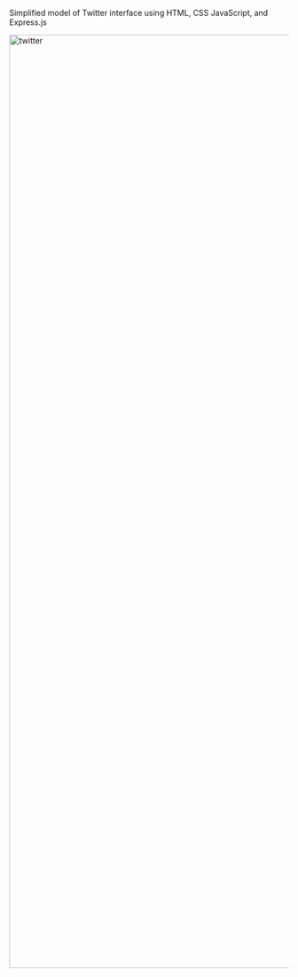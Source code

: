Simplified model of Twitter interface using HTML, CSS JavaScript, and Express.js

<img width="1680" alt="twitter" src="https://github.com/elizah-wilson/twitter-app/assets/145999832/20ca880b-8222-4801-8c0c-7c80681f072f">
